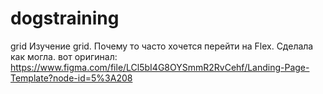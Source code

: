 # dogstraining
grid
Изучение grid. Почему то часто хочется перейти на Flex. Сделала как могла.
вот оригинал:
https://www.figma.com/file/LCl5bI4G8OYSmmR2RvCehf/Landing-Page-Template?node-id=5%3A208
